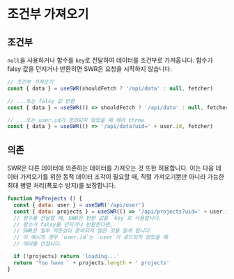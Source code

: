 # 조건부 가져오기

## 조건부

`null`을 사용하거나 함수를 `key`로 전달하여 데이터를 조건부로 가져옵니다. 함수가 falsy 값을 던지거나 반환히면 SWR은 요청을 시작하지 않습니다.

```js
// 조건부 가져오기
const { data } = useSWR(shouldFetch ? '/api/data' : null, fetcher)

// ...또는 falsy 값 반환
const { data } = useSWR(() => shouldFetch ? '/api/data' : null, fetcher)

// ...또는 user.id가 정의되지 않았을 때 에러 throw
const { data } = useSWR(() => '/api/data?uid=' + user.id, fetcher)
```

## 의존

SWR은 다른 데이터에 의존하는 데이터를 가져오는 것 또한 허용합니다. 이는 다음 데이터 가져오기를 위한 동적 데이터 조각이 필요할 때, 직렬 가져오기뿐만 아니라 가능한 최대 병렬 처리(폭포수 방지)를 보장합니다.

```js
function MyProjects () {
  const { data: user } = useSWR('/api/user')
  const { data: projects } = useSWR(() => '/api/projects?uid=' + user.id)
  // 함수를 전달할 때, SWR은 반환 값을 `key`로 사용합니다.
  // 함수가 falsy를 던지거나 반환한다면,
  // SWR은 일부 의존성이 준비되지 않은 것을 알게 됩니다.
  // 이 예시의 경우 `user.id`는 `user`가 로드되지 않았을 때
  // 에러를 던집니다.

  if (!projects) return 'loading...'
  return 'You have ' + projects.length + ' projects'
}
```
